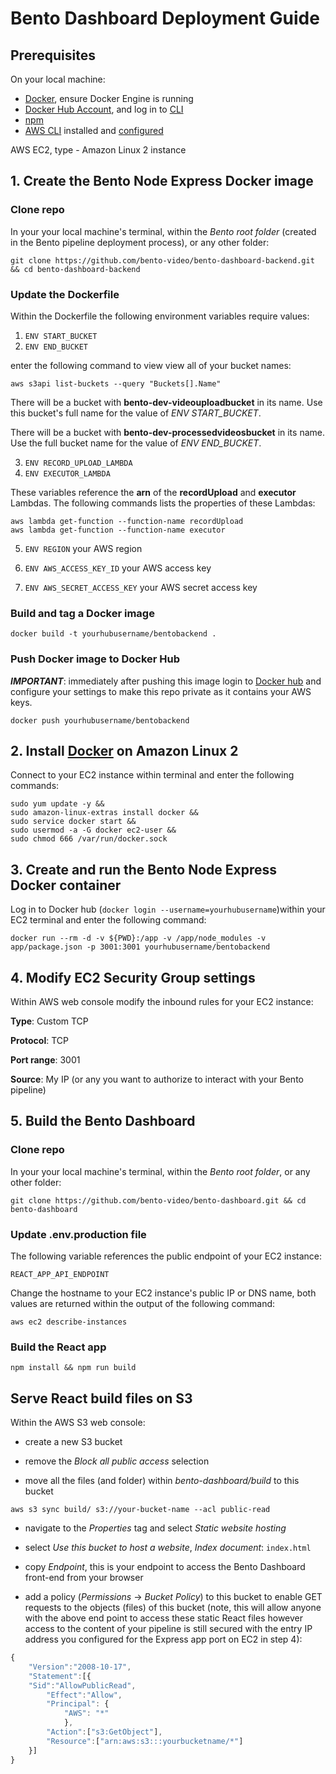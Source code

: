 # Bento Dashboard Deployment Guide

## Prerequisites
On your local machine:
- [Docker](https://www.docker.com/), ensure Docker Engine is running
- [Docker Hub Account](https://hub.docker.com), and log in to [CLI](https://docs.docker.com/engine/reference/commandline/login/)
- [npm](https://www.npmjs.com/get-npm)
- [AWS CLI](https://docs.aws.amazon.com/cli/latest/userguide/cli-chap-install.html) installed and [configured](https://docs.aws.amazon.com/cli/latest/userguide/cli-chap-configure.html)

AWS EC2, type - Amazon Linux 2 instance 

## 1. Create the Bento Node Express Docker image
### Clone repo
In your your local machine's terminal, within the *Bento root folder* (created in the Bento pipeline deployment process), or any other folder:

```console
git clone https://github.com/bento-video/bento-dashboard-backend.git && cd bento-dashboard-backend
```

### Update the Dockerfile
Within the Dockerfile the following environment variables require values: 

1. `ENV START_BUCKET` 
2. `ENV END_BUCKET` 

enter the following command to view view all of your bucket names:

```console
aws s3api list-buckets --query "Buckets[].Name"
```

There will be a bucket with **bento-dev-videouploadbucket** in its name. Use this bucket's full name for the value of *ENV START_BUCKET*. 

There will be a bucket with **bento-dev-processedvideosbucket** in its name. Use the full bucket name for the value of *ENV END_BUCKET*. 

3. `ENV RECORD_UPLOAD_LAMBDA`
4. `ENV EXECUTOR_LAMBDA`

These variables reference the **arn** of the **recordUpload** and **executor** Lambdas. The following commands lists the properties of these Lambdas: 

```console
aws lambda get-function --function-name recordUpload
aws lambda get-function --function-name executor
```

5. `ENV REGION` your AWS region 

6. `ENV AWS_ACCESS_KEY_ID` your AWS access key

7. `ENV AWS_SECRET_ACCESS_KEY` your AWS secret access key

### Build and tag a Docker image
```console
docker build -t yourhubusername/bentobackend .
```

### Push Docker image to Docker Hub
***IMPORTANT***: immediately after pushing this image login to [Docker hub](https://hub.docker.com) and configure your settings to make this repo private as it contains your AWS keys.

```console
docker push yourhubusername/bentobackend
```

## 2. Install [Docker](https://docs.aws.amazon.com/AmazonECS/latest/developerguide/docker-basics.html) on Amazon Linux 2
Connect to your EC2 instance within terminal and enter the following commands:

```console
sudo yum update -y &&
sudo amazon-linux-extras install docker &&
sudo service docker start &&
sudo usermod -a -G docker ec2-user &&
sudo chmod 666 /var/run/docker.sock 
```

## 3. Create and run the Bento Node Express Docker container
Log in to Docker hub (`docker login --username=yourhubusername`)within your EC2 terminal and enter the following command:

```console
docker run --rm -d -v ${PWD}:/app -v /app/node_modules -v app/package.json -p 3001:3001 yourhubusername/bentobackend
```

## 4. Modify EC2 Security Group settings
Within AWS web console modify the inbound rules for your EC2 instance:

**Type**: Custom TCP

**Protocol**: TCP

**Port range**: 3001

**Source**: My IP (or any you want to authorize to interact with your Bento pipeline)

## 5. Build the Bento Dashboard 
### Clone repo
In your your local machine's terminal, within the *Bento root folder*, or any other folder:

```console
git clone https://github.com/bento-video/bento-dashboard.git && cd bento-dashboard
```

### Update .env.production file
The following variable references the public endpoint of your EC2 instance:

`REACT_APP_API_ENDPOINT` 

Change the hostname to your EC2 instance's public IP or DNS name, both values are returned within the output of the following command:

```console
aws ec2 describe-instances
```
 
### Build the React app
```console
npm install && npm run build
```

## Serve React build files on S3
Within the AWS S3 web console:

- create a new S3 bucket

- remove the *Block all public access* selection

- move all the files (and folder) within *bento-dashboard/build* to this bucket

```
aws s3 sync build/ s3://your-bucket-name --acl public-read
```


- navigate to the *Properties* tag and select *Static website hosting*

- select *Use this bucket to host a website*, *Index document*: `index.html`

- copy *Endpoint*, this is your endpoint to access the Bento Dashboard front-end from your browser

- add a policy (*Permissions* -> *Bucket Policy*) to this bucket to enable GET requests to the objects (files) of this bucket (note, this will allow anyone with the above end point to access these static React files however access to the content of your pipeline is still secured with the entry IP address you configured for the Express app port on EC2 in step 4):
```javascript
{
	"Version":"2008-10-17",
	"Statement":[{
	"Sid":"AllowPublicRead",
		"Effect":"Allow",
		"Principal": {
			"AWS": "*"
			},
		"Action":["s3:GetObject"],
		"Resource":["arn:aws:s3:::yourbucketname/*"]
	}]
} 
```



